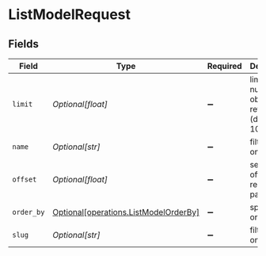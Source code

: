 # ListModelRequest


## Fields

| Field                                                                                    | Type                                                                                     | Required                                                                                 | Description                                                                              |
| ---------------------------------------------------------------------------------------- | ---------------------------------------------------------------------------------------- | ---------------------------------------------------------------------------------------- | ---------------------------------------------------------------------------------------- |
| `limit`                                                                                  | *Optional[float]*                                                                        | :heavy_minus_sign:                                                                       | limit the number of objects returned (default is 100)                                    |
| `name`                                                                                   | *Optional[str]*                                                                          | :heavy_minus_sign:                                                                       | filter based on name                                                                     |
| `offset`                                                                                 | *Optional[float]*                                                                        | :heavy_minus_sign:                                                                       | set the offset on results (for pagination)                                               |
| `order_by`                                                                               | [Optional[operations.ListModelOrderBy]](undefined/models/operations/listmodelorderby.md) | :heavy_minus_sign:                                                                       | specify the order                                                                        |
| `slug`                                                                                   | *Optional[str]*                                                                          | :heavy_minus_sign:                                                                       | filter based on slug                                                                     |